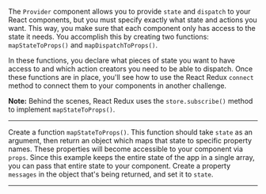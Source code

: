 <div class="challenge-instructions react-and-redux"><div><section id="description">
<p>The <code>Provider</code> component allows you to provide <code>state</code> and <code>dispatch</code> to your React components, but you must specify exactly what state and actions you want. This way, you make sure that each component only has access to the state it needs. You accomplish this by creating two functions: <code>mapStateToProps()</code> and <code>mapDispatchToProps()</code>.</p>
<p>In these functions, you declare what pieces of state you want to have access to and which action creators you need to be able to dispatch. Once these functions are in place, you'll see how to use the React Redux <code>connect</code> method to connect them to your components in another challenge.</p>
<p><strong>Note:</strong> Behind the scenes, React Redux uses the <code>store.subscribe()</code> method to implement <code>mapStateToProps()</code>.</p>
</section></div><hr/><div><section id="instructions">
<p>Create a function <code>mapStateToProps()</code>. This function should take <code>state</code> as an argument, then return an object which maps that state to specific property names. These properties will become accessible to your component via <code>props</code>. Since this example keeps the entire state of the app in a single array, you can pass that entire state to your component. Create a property <code>messages</code> in the object that's being returned, and set it to <code>state</code>.</p>
</section></div><hr/></div>